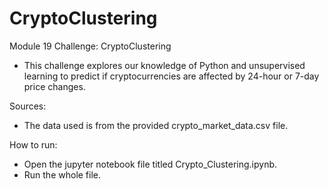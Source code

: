 # CryptoClustering
Module 19 Challenge: CryptoClustering

- This challenge explores our knowledge of Python and unsupervised learning to predict if cryptocurrencies are affected by 24-hour or 7-day price changes.

Sources:
- The data used is from the provided crypto_market_data.csv file.

How to run:
- Open the jupyter notebook file titled Crypto_Clustering.ipynb.
- Run the whole file.
